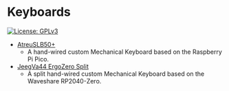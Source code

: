# Keyboards
[![License: GPLv3][GPLimg]][GPLurl]

- [AtreuSLB50+](./atreuslb50+/)
  - A hand-wired custom Mechanical Keyboard based on the Raspberry Pi Pico.
- [JeegVa44 ErgoZero Split](./jeegva44ergozero/)
  - A split hand-wired custom Mechanical Keyboard based on the Waveshare RP2040-Zero.


[GPLimg]: https://img.shields.io/badge/License-GPLv3-blue.svg
[GPLurl]: https://www.gnu.org/licenses/gpl-3.0
